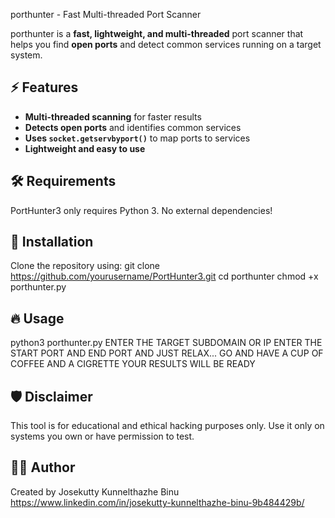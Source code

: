  porthunter - Fast Multi-threaded Port Scanner

porthunter is a **fast, lightweight, and multi-threaded** port scanner that helps you find **open ports** and detect common services running on a target system.

## ⚡ Features
- **Multi-threaded scanning** for faster results
- **Detects open ports** and identifies common services
- **Uses `socket.getservbyport()`** to map ports to services
- **Lightweight and easy to use**

## 🛠 Requirements
PortHunter3 only requires Python 3. No external dependencies!

## 🚀 Installation 
Clone the repository using:
git clone https://github.com/yourusername/PortHunter3.git
cd porthunter
chmod +x porthunter.py

## 🔥 Usage
python3 porthunter.py
ENTER THE TARGET SUBDOMAIN OR IP
ENTER THE START PORT AND END PORT AND JUST RELAX... GO AND HAVE A CUP OF COFFEE AND A CIGRETTE YOUR RESULTS WILL BE READY

## 🛡 Disclaimer
This tool is for educational and ethical hacking purposes only.
Use it only on systems you own or have permission to test.

## 👨‍💻 Author
Created by Josekutty Kunnelthazhe Binu
https://www.linkedin.com/in/josekutty-kunnelthazhe-binu-9b484429b/






